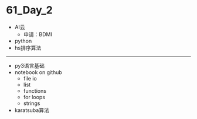 # 61_Day_2

- AI云
  - 申请：BDMI
- python
- hs排序算法

------

- py3语言基础
- notebook on github
  - file io
  - list
  - functions
  - for loops
  - strings
- karatsuba算法

